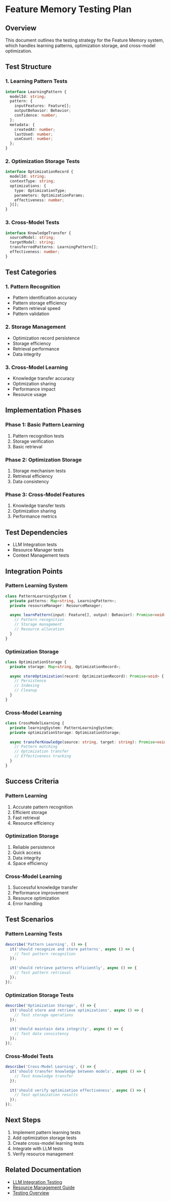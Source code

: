 # Feature Memory Testing Plan

## Overview
This document outlines the testing strategy for the Feature Memory system, which handles learning patterns, optimization storage, and cross-model optimization.

## Test Structure

### 1. Learning Pattern Tests
```typescript
interface LearningPattern {
  modelId: string;
  pattern: {
    inputFeatures: Feature[];
    outputBehavior: Behavior;
    confidence: number;
  };
  metadata: {
    createdAt: number;
    lastUsed: number;
    useCount: number;
  };
}
```

### 2. Optimization Storage Tests
```typescript
interface OptimizationRecord {
  modelId: string;
  contextType: string;
  optimizations: {
    type: OptimizationType;
    parameters: OptimizationParams;
    effectiveness: number;
  }[];
}
```

### 3. Cross-Model Tests
```typescript
interface KnowledgeTransfer {
  sourceModel: string;
  targetModel: string;
  transferredPatterns: LearningPattern[];
  effectiveness: number;
}
```

## Test Categories

### 1. Pattern Recognition
- Pattern identification accuracy
- Pattern storage efficiency
- Pattern retrieval speed
- Pattern validation

### 2. Storage Management
- Optimization record persistence
- Storage efficiency
- Retrieval performance
- Data integrity

### 3. Cross-Model Learning
- Knowledge transfer accuracy
- Optimization sharing
- Performance impact
- Resource usage

## Implementation Phases

### Phase 1: Basic Pattern Learning
1. Pattern recognition tests
2. Storage verification
3. Basic retrieval

### Phase 2: Optimization Storage
1. Storage mechanism tests
2. Retrieval efficiency
3. Data consistency

### Phase 3: Cross-Model Features
1. Knowledge transfer tests
2. Optimization sharing
3. Performance metrics

## Test Dependencies
- LLM Integration tests
- Resource Manager tests
- Context Management tests

## Integration Points

### Pattern Learning System
```typescript
class PatternLearningSystem {
  private patterns: Map<string, LearningPattern>;
  private resourceManager: ResourceManager;
  
  async learnPattern(input: Feature[], output: Behavior): Promise<void> {
    // Pattern recognition
    // Storage management
    // Resource allocation
  }
}
```

### Optimization Storage
```typescript
class OptimizationStorage {
  private storage: Map<string, OptimizationRecord>;
  
  async storeOptimization(record: OptimizationRecord): Promise<void> {
    // Persistence
    // Indexing
    // Cleanup
  }
}
```

### Cross-Model Learning
```typescript
class CrossModelLearning {
  private learningSystem: PatternLearningSystem;
  private optimizationStorage: OptimizationStorage;
  
  async transferKnowledge(source: string, target: string): Promise<void> {
    // Pattern matching
    // Optimization transfer
    // Effectiveness tracking
  }
}
```

## Success Criteria

### Pattern Learning
1. Accurate pattern recognition
2. Efficient storage
3. Fast retrieval
4. Resource efficiency

### Optimization Storage
1. Reliable persistence
2. Quick access
3. Data integrity
4. Space efficiency

### Cross-Model Learning
1. Successful knowledge transfer
2. Performance improvement
3. Resource optimization
4. Error handling

## Test Scenarios

### Pattern Learning Tests
```typescript
describe('Pattern Learning', () => {
  it('should recognize and store patterns', async () => {
    // Test pattern recognition
  });
  
  it('should retrieve patterns efficiently', async () => {
    // Test pattern retrieval
  });
});
```

### Optimization Storage Tests
```typescript
describe('Optimization Storage', () => {
  it('should store and retrieve optimizations', async () => {
    // Test storage operations
  });
  
  it('should maintain data integrity', async () => {
    // Test data consistency
  });
});
```

### Cross-Model Tests
```typescript
describe('Cross-Model Learning', () => {
  it('should transfer knowledge between models', async () => {
    // Test knowledge transfer
  });
  
  it('should verify optimization effectiveness', async () => {
    // Test optimization results
  });
});
```

## Next Steps
1. Implement pattern learning tests
2. Add optimization storage tests
3. Create cross-model learning tests
4. Integrate with LLM tests
5. Verify resource management

## Related Documentation
- [LLM Integration Testing](./LLM-INTEGRATION-TESTING.md)
- [Resource Management Guide](./RESOURCE-MANAGER-GUIDE.md)
- [Testing Overview](./src/lib/llm/providers/resource-manager/__tests__/TESTING.md)

